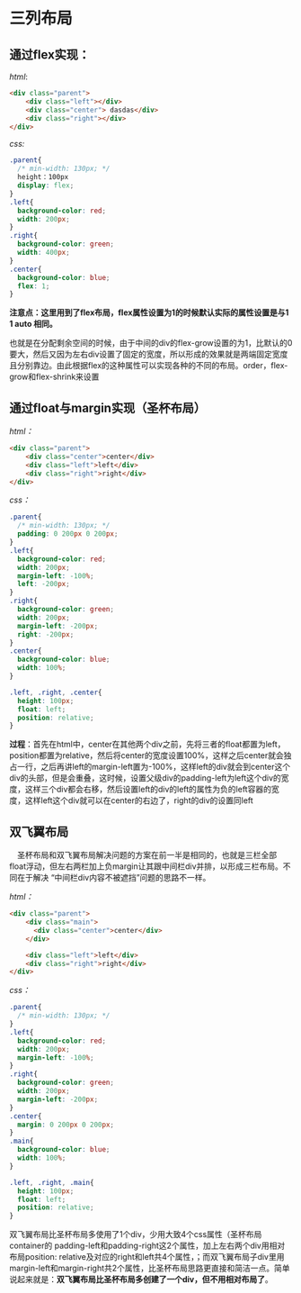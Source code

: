 # 三列布局

## 通过flex实现：

*html*:

```html
<div class="parent">
    <div class="left"></div>
    <div class="center"> dasdas</div>
    <div class="right"></div> 
</div>
```

*css:*

```css
.parent{
  /* min-width: 130px; */
  height：100px
  display: flex;
}
.left{
  background-color: red;
  width: 200px;
}
.right{
  background-color: green;
  width: 400px;
}
.center{
  background-color: blue;
  flex: 1;
}
```



**注意点：这里用到了flex布局，flex属性设置为1的时候默认实际的属性设置是与1 1 auto 相同。**

也就是在分配剩余空间的时候，由于中间的div的flex-grow设置的为1，比默认的0要大，然后又因为左右div设置了固定的宽度，所以形成的效果就是两端固定宽度且分别靠边。由此根据flex的这种属性可以实现各种的不同的布局。order，flex-grow和flex-shrink来设置





## 通过float与margin实现（圣杯布局）

*html：*

```html
<div class="parent">
    <div class="center">center</div>
    <div class="left">left</div>
    <div class="right">right</div> 
</div>
```

*css：*

```css
.parent{
  /* min-width: 130px; */
  padding: 0 200px 0 200px;
}
.left{
  background-color: red;
  width: 200px;
  margin-left: -100%;
  left: -200px;
}
.right{
  background-color: green;
  width: 200px;
  margin-left: -200px;
  right: -200px;
}
.center{
  background-color: blue;
  width: 100%;
}

.left, .right, .center{
  height: 100px;
  float: left;
  position: relative;
}
```

**过程**：首先在html中，center在其他两个div之前，先将三者的float都置为left，position都置为relative，然后将center的宽度设置100%，这样之后center就会独占一行，之后再讲left的margin-left置为-100%，这样left的div就会到center这个div的头部，但是会重叠，这时候，设置父级div的padding-left为left这个div的宽度，这样三个div都会右移，然后设置left的div的left的属性为负的left容器的宽度，这样left这个div就可以在center的右边了，right的div的设置同left

## 双飞翼布局

　圣杯布局和双飞翼布局解决问题的方案在前一半是相同的，也就是三栏全部float浮动，但左右两栏加上负margin让其跟中间栏div并排，以形成三栏布局。不同在于解决 “中间栏div内容不被遮挡”问题的思路不一样。

*html：*

```html
<div class="parent">
    <div class="main">
      <div class="center">center</div>
    </div>

    <div class="left">left</div>
    <div class="right">right</div> 
</div>
```

*css：*

```css
.parent{
  /* min-width: 130px; */
}
.left{
  background-color: red;
  width: 200px;
  margin-left: -100%;
}
.right{
  background-color: green;
  width: 200px;
  margin-left: -200px;
}
.center{
  margin: 0 200px 0 200px;
}
.main{
  background-color: blue;
  width: 100%;
}

.left, .right, .main{
  height: 100px;
  float: left;
  position: relative;
}
```

​	双飞翼布局比圣杯布局多使用了1个div，少用大致4个css属性（圣杯布局container的 padding-left和padding-right这2个属性，加上左右两个div用相对布局position: relative及对应的right和left共4个属性，；而双飞翼布局子div里用margin-left和margin-right共2个属性，比圣杯布局思路更直接和简洁一点。简单说起来就是：**双飞翼布局比圣杯布局多创建了一个div，但不用相对布局了**。





